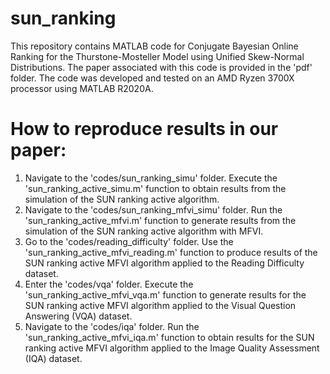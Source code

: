 # sun_ranking
This repository contains MATLAB code for Conjugate Bayesian Online Ranking for the Thurstone-Mosteller Model using Unified Skew-Normal Distributions. The paper associated with this code is provided in the 'pdf' folder. The code was developed and tested on an AMD Ryzen 3700X processor using MATLAB R2020A.

# How to reproduce results in our paper:
1. Navigate to the 'codes/sun_ranking_simu' folder. Execute the 'sun_ranking_active_simu.m' function to obtain results from the simulation of the SUN ranking active algorithm.
2. Navigate to the 'codes/sun_ranking_mfvi_simu' folder. Run the 'sun_ranking_active_mfvi.m' function to generate results from the simulation of the SUN ranking active algorithm with MFVI.
3. Go to the 'codes/reading_difficulty' folder. Use the 'sun_ranking_active_mfvi_reading.m' function to produce results of the SUN ranking active MFVI algorithm applied to the Reading Difficulty dataset.
4. Enter the 'codes/vqa' folder. Execute the 'sun_ranking_active_mfvi_vqa.m' function to generate results for the SUN ranking active MFVI algorithm applied to the Visual Question Answering (VQA) dataset.
5. Navigate to the 'codes/iqa' folder. Run the 'sun_ranking_active_mfvi_iqa.m' function to obtain results for the SUN ranking active MFVI algorithm applied to the Image Quality Assessment (IQA) dataset.

